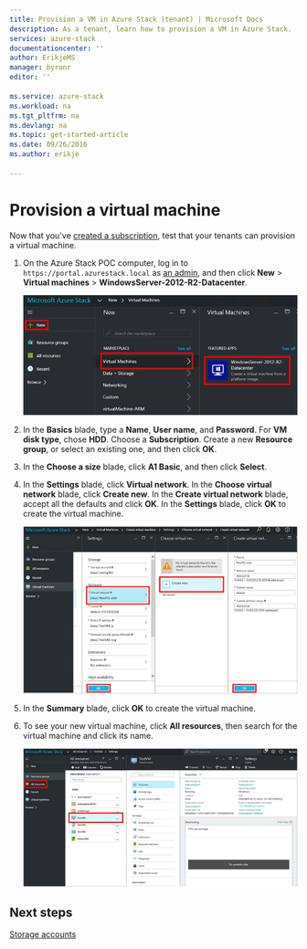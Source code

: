 ```yaml
---
title: Provision a VM in Azure Stack (tenant) | Microsoft Docs
description: As a tenant, learn how to provision a VM in Azure Stack.
services: azure-stack
documentationcenter: ''
author: ErikjeMS
manager: byronr
editor: ''

ms.service: azure-stack
ms.workload: na
ms.tgt_pltfrm: na
ms.devlang: na
ms.topic: get-started-article
ms.date: 09/26/2016
ms.author: erikje

---
```

# Provision a virtual machine
Now that you've [created a subscription](azure-stack-subscribe-plan-provision-vm.md), test that your tenants can provision a virtual machine.

1. On the Azure Stack POC computer, log in to `https://portal.azurestack.local` as [an admin](azure-stack-connect-azure-stack.md#log-in-as-a-service-administrator), and then click **New** > **Virtual machines** > **WindowsServer-2012-R2-Datacenter**.  
   
   ![](media/azure-stack-provision-vm/image01.png)
2. In the **Basics** blade, type a **Name**, **User name**, and **Password**. For **VM disk type**, chose **HDD**. Choose a **Subscription**. Create a new **Resource group**, or select an existing one, and then click **OK**.  
3. In the **Choose a size** blade, click **A1 Basic**, and then click **Select**.  
4. In the **Settings** blade, click **Virtual network**. In the **Choose virtual network** blade, click **Create new**. In the **Create virtual network** blade, accept all the defaults and click **OK**. In the **Settings** blade, click **OK** to create the virtual machine.
   
   ![](media/azure-stack-provision-vm/image04.png)
5. In the **Summary** blade, click **OK** to create the virtual machine.  
6. To see your new virtual machine, click **All resources**, then search for the virtual machine and click its name.
   
    ![](media/azure-stack-provision-vm/image06.png)

## Next steps
[Storage accounts](azure-stack-provision-storage-account.md)

<!--HONumber=Sep16_HO4-->


